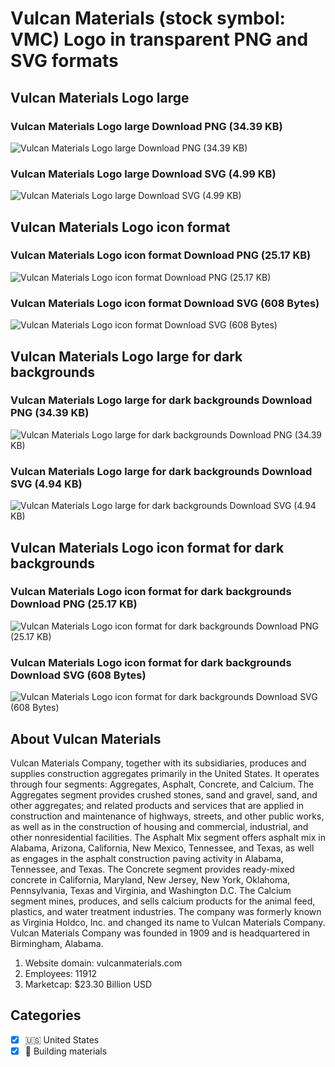 # Vulcan Materials (stock symbol: VMC) Logo in transparent PNG and SVG formats

## Vulcan Materials Logo large

### Vulcan Materials Logo large Download PNG (34.39 KB)

![Vulcan Materials Logo large Download PNG (34.39 KB)](/img/orig/VMC_BIG-9d6121bf.png)

### Vulcan Materials Logo large Download SVG (4.99 KB)

![Vulcan Materials Logo large Download SVG (4.99 KB)](/img/orig/VMC_BIG-b11e2f5e.svg)

## Vulcan Materials Logo icon format

### Vulcan Materials Logo icon format Download PNG (25.17 KB)

![Vulcan Materials Logo icon format Download PNG (25.17 KB)](/img/orig/VMC-9ff4c338.png)

### Vulcan Materials Logo icon format Download SVG (608 Bytes)

![Vulcan Materials Logo icon format Download SVG (608 Bytes)](/img/orig/VMC-c517c398.svg)

## Vulcan Materials Logo large for dark backgrounds

### Vulcan Materials Logo large for dark backgrounds Download PNG (34.39 KB)

![Vulcan Materials Logo large for dark backgrounds Download PNG (34.39 KB)](/img/orig/VMC_BIG.D-3c45330c.png)

### Vulcan Materials Logo large for dark backgrounds Download SVG (4.94 KB)

![Vulcan Materials Logo large for dark backgrounds Download SVG (4.94 KB)](/img/orig/VMC_BIG.D-61df561c.svg)

## Vulcan Materials Logo icon format for dark backgrounds

### Vulcan Materials Logo icon format for dark backgrounds Download PNG (25.17 KB)

![Vulcan Materials Logo icon format for dark backgrounds Download PNG (25.17 KB)](/img/orig/VMC.D-03d638c6.png)

### Vulcan Materials Logo icon format for dark backgrounds Download SVG (608 Bytes)

![Vulcan Materials Logo icon format for dark backgrounds Download SVG (608 Bytes)](/img/orig/VMC.D-0d263f31.svg)

## About Vulcan Materials

Vulcan Materials Company, together with its subsidiaries, produces and supplies construction aggregates primarily in the United States. It operates through four segments: Aggregates, Asphalt, Concrete, and Calcium. The Aggregates segment provides crushed stones, sand and gravel, sand, and other aggregates; and related products and services that are applied in construction and maintenance of highways, streets, and other public works, as well as in the construction of housing and commercial, industrial, and other nonresidential facilities. The Asphalt Mix segment offers asphalt mix in Alabama, Arizona, California, New Mexico, Tennessee, and Texas, as well as engages in the asphalt construction paving activity in Alabama, Tennessee, and Texas. The Concrete segment provides ready-mixed concrete in California, Maryland, New Jersey, New York, Oklahoma, Pennsylvania, Texas and Virginia, and Washington D.C. The Calcium segment mines, produces, and sells calcium products for the animal feed, plastics, and water treatment industries. The company was formerly known as Virginia Holdco, Inc. and changed its name to Vulcan Materials Company. Vulcan Materials Company was founded in 1909 and is headquartered in Birmingham, Alabama.

1. Website domain: vulcanmaterials.com
2. Employees: 11912
3. Marketcap: $23.30 Billion USD


## Categories
- [x] 🇺🇸 United States
- [x] 🧱 Building materials

